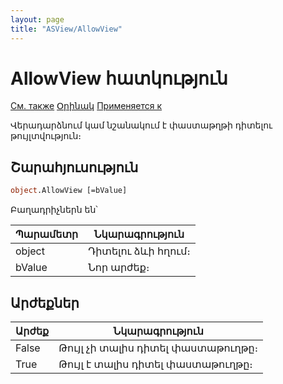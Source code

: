 ```yaml
---
layout: page
title: "ASView/AllowView"
---
```


# AllowView հատկություն

[См. также](../Asview.md) [Օրինակ](../../Examples/E_AsView.html) [Применяется к](../Asview.md)

Վերադարձնում կամ նշանակում է փաստաթղթի դիտելու թույլտվություն։

## Շարահյուսություն

``` vb
object.AllowView [=bValue] 
```

Բաղադրիչներն են՝


| Պարամետր | Նկարագրություն |
|--|--|
| object | Դիտելու ձևի հղում։ |
| bValue |Նոր արժեք։ |


## Արժեքներ


| Արժեք | Նկարագրություն |
|--|--|
| False | Թույլ չի տալիս դիտել փաստաթուղթը։  |
| True | Թույլ է տալիս դիտել փաստաթուղթը։ |

